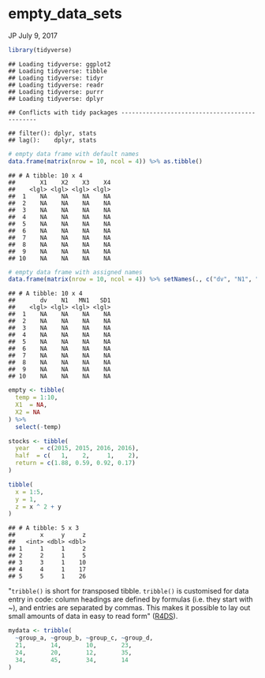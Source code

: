 empty\_data\_sets
================
JP
July 9, 2017

``` r
library(tidyverse)
```

    ## Loading tidyverse: ggplot2
    ## Loading tidyverse: tibble
    ## Loading tidyverse: tidyr
    ## Loading tidyverse: readr
    ## Loading tidyverse: purrr
    ## Loading tidyverse: dplyr

    ## Conflicts with tidy packages ----------------------------------------------

    ## filter(): dplyr, stats
    ## lag():    dplyr, stats

``` r
# empty data frame with default names
data.frame(matrix(nrow = 10, ncol = 4)) %>% as.tibble()
```

    ## # A tibble: 10 x 4
    ##       X1    X2    X3    X4
    ##    <lgl> <lgl> <lgl> <lgl>
    ##  1    NA    NA    NA    NA
    ##  2    NA    NA    NA    NA
    ##  3    NA    NA    NA    NA
    ##  4    NA    NA    NA    NA
    ##  5    NA    NA    NA    NA
    ##  6    NA    NA    NA    NA
    ##  7    NA    NA    NA    NA
    ##  8    NA    NA    NA    NA
    ##  9    NA    NA    NA    NA
    ## 10    NA    NA    NA    NA

``` r
# empty data frame with assigned names
data.frame(matrix(nrow = 10, ncol = 4)) %>% setNames(., c("dv", "N1", "MN1", "SD1")) %>% as.tibble()
```

    ## # A tibble: 10 x 4
    ##       dv    N1   MN1   SD1
    ##    <lgl> <lgl> <lgl> <lgl>
    ##  1    NA    NA    NA    NA
    ##  2    NA    NA    NA    NA
    ##  3    NA    NA    NA    NA
    ##  4    NA    NA    NA    NA
    ##  5    NA    NA    NA    NA
    ##  6    NA    NA    NA    NA
    ##  7    NA    NA    NA    NA
    ##  8    NA    NA    NA    NA
    ##  9    NA    NA    NA    NA
    ## 10    NA    NA    NA    NA

``` r
empty <- tibble(
  temp = 1:10,
  X1  = NA,
  X2 = NA
) %>% 
  select(-temp)

stocks <- tibble(
  year   = c(2015, 2015, 2016, 2016),
  half  = c(   1,    2,     1,    2),
  return = c(1.88, 0.59, 0.92, 0.17)
)

tibble(
  x = 1:5, 
  y = 1, 
  z = x ^ 2 + y
)
```

    ## # A tibble: 5 x 3
    ##       x     y     z
    ##   <int> <dbl> <dbl>
    ## 1     1     1     2
    ## 2     2     1     5
    ## 3     3     1    10
    ## 4     4     1    17
    ## 5     5     1    26

"`tribble()` is short for *tr*ansposed tibble. `tribble()` is customised for data entry in code: column headings are defined by formulas (i.e. they start with ~), and entries are separated by commas. This makes it possible to lay out small amounts of data in easy to read form" ([R4DS](http://r4ds.had.co.nz/tibbles.html)).

``` r
mydata <- tribble(
  ~group_a, ~group_b, ~group_c, ~group_d, 
  21,       14,       10,       23,
  24,       20,       12,       35,
  34,       45,       34,       14
)
```
